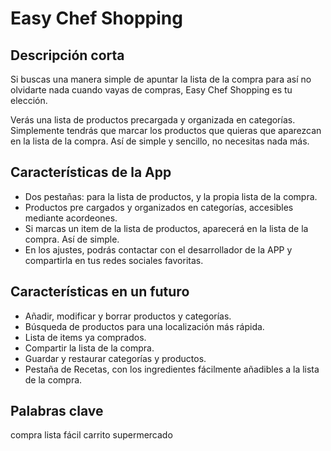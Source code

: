 # Easy Chef Shopping

## Descripción corta
Si buscas una manera simple de apuntar la lista de la compra para así no olvidarte nada cuando vayas de compras, Easy Chef Shopping es tu elección.

Verás una lista de productos precargada y organizada en categorías. Simplemente tendrás que marcar los productos que quieras que aparezcan en la lista de la compra. Así de simple y sencillo, no necesitas nada más.

## Características de la App
- Dos pestañas: para la lista de productos, y la propia lista de la compra.
- Productos pre cargados y organizados en categorías, accesibles mediante acordeones.
- Si marcas un item de la lista de productos, aparecerá en la lista de la compra. Así de simple.
- En los ajustes, podrás contactar con el desarrollador de la APP y compartirla en tus redes sociales favoritas.

## Características en un futuro
- Añadir, modificar y borrar productos y categorías.
- Búsqueda de productos para una localización más rápida.
- Lista de items ya comprados.
- Compartir la lista de la compra.
- Guardar y restaurar categorías y productos.
- Pestaña de Recetas, con los ingredientes fácilmente añadibles a la lista de la compra.

## Palabras clave
compra lista fácil carrito supermercado
